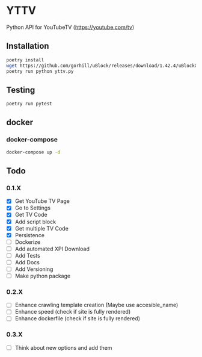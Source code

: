 # YTTV
Python API for YouTubeTV (https://youtube.com/tv)

## Installation
```bash
poetry install
wget https://github.com/gorhill/uBlock/releases/download/1.42.4/uBlock0_1.42.4.firefox.signed.xpi
poetry run python yttv.py
```

## Testing
```bash
poetry run pytest
```

## docker
### docker-compose
```bash
docker-compose up -d
```

## Todo
### 0.1.X
- [X] Get YouTube TV Page
- [X] Go to Settings
- [X] Get TV Code
- [X] Add script block
- [X] Get multiple TV Code
- [X] Persistence
- [ ] Dockerize
- [ ] Add automated XPI Download
- [ ] Add Tests
- [ ] Add Docs
- [ ] Add Versioning
- [ ] Make python package
### 0.2.X
- [ ] Enhance crawling template creation (Maybe use accesible_name) 
- [ ] Enhance speed (check if site is fully rendered)
- [ ] Enhance dockerfile (check if site is fully rendered)
### 0.3.X
- [ ] Think about new options and add them
